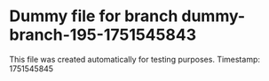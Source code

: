 # Dummy file for branch dummy-branch-195-1751545843

This file was created automatically for testing purposes.
Timestamp: 1751545845